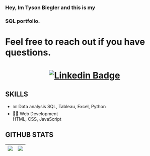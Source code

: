 ### Hey, Im Tyson Biegler and this is my
### SQL portfolio.

# Feel free to reach out if you have questions. 
# <div align="center">[![Linkedin Badge](https://img.shields.io/badge/-TysonBiegler-blue?style=plastic-square&logo=Linkedin&logoColor=white&link=https://www.linkedin.com/in/tysonbiegler/)](https://www.linkedin.com/in/tysonbiegler/)</div>

## SKILLS

- 📊 Data analysis 
    SQL, 
    Tableau, 
    Excel, 
    Python
- 👨‍💻 Web Development  
    HTML, 
    CSS, 
    JavaScript

## GITHUB STATS
<img src="https://github-readme-stats.vercel.app/api?username=tysonbiegler&&show_icons=true&count_private=true&theme=radical"/>|<img src="https://github-readme-streak-stats.herokuapp.com/?user=tysonbiegler&theme=radical"/>|
|---|---|
